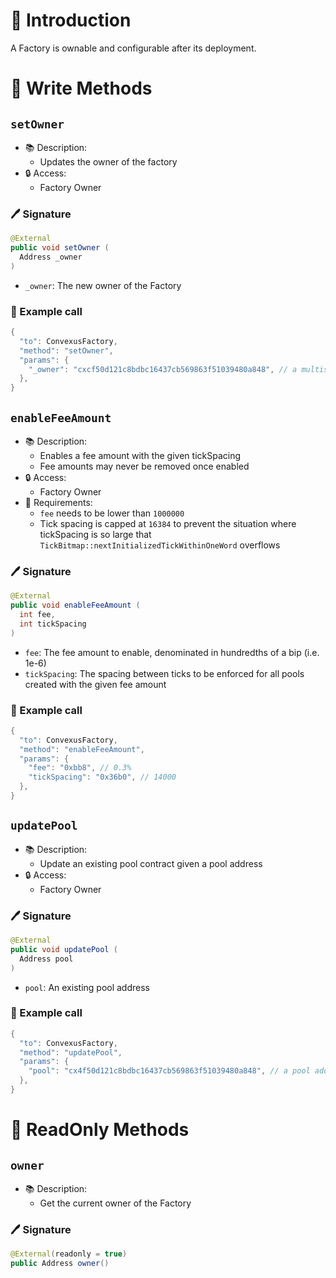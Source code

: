 # 📖 Introduction

A Factory is ownable and configurable after its deployment.

# 📜 Write Methods

## `setOwner`

- 📚 Description: 
  - Updates the owner of the factory
- 🔒 Access: 
  - Factory Owner

### 🖊️ Signature

```java
@External
public void setOwner (
  Address _owner
)
```

- `_owner`: The new owner of the Factory

### 🧪 Example call

```java
{
  "to": ConvexusFactory,
  "method": "setOwner",
  "params": {
    "_owner": "cxcf50d121c8bdbc16437cb569863f51039480a848", // a multisig contract
  },
}
```

## `enableFeeAmount`

- 📚 Description: 
  - Enables a fee amount with the given tickSpacing
  - Fee amounts may never be removed once enabled
- 🔒 Access: 
  - Factory Owner
- 🚩 Requirements:
  - `fee` needs to be lower than `1000000`
  - Tick spacing is capped at `16384` to prevent the situation where tickSpacing is so large that `TickBitmap::nextInitializedTickWithinOneWord` overflows

### 🖊️ Signature

```java
@External
public void enableFeeAmount (
  int fee, 
  int tickSpacing
)
```

- `fee`: The fee amount to enable, denominated in hundredths of a bip (i.e. 1e-6)
- `tickSpacing`: The spacing between ticks to be enforced for all pools created with the given fee amount

### 🧪 Example call

```java
{
  "to": ConvexusFactory,
  "method": "enableFeeAmount",
  "params": {
    "fee": "0xbb8", // 0.3%
    "tickSpacing": "0x36b0", // 14000
  },
}
```

## `updatePool`

- 📚 Description: 
  - Update an existing pool contract given a pool address
- 🔒 Access: 
  - Factory Owner

### 🖊️ Signature

```java
@External
public void updatePool (
  Address pool
)
```

- `pool`: An existing pool address

### 🧪 Example call

```java
{
  "to": ConvexusFactory,
  "method": "updatePool",
  "params": {
    "pool": "cx4f50d121c8bdbc16437cb569863f51039480a848", // a pool address
  },
}
```

# 👀 ReadOnly Methods

## `owner`

- 📚 Description:
  - Get the current owner of the Factory

### 🖊️ Signature

```java
@External(readonly = true)
public Address owner()
```
